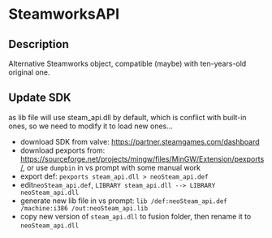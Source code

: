 # SteamworksAPI

## Description

Alternative Steamworks object, compatible (maybe) with ten-years-old original one.

## Update SDK

as lib file will use steam_api.dll by default, which is conflict with built-in ones, so we need to modify it to load new ones...

- download SDK from valve: <https://partner.steamgames.com/dashboard>
- download pexports from: <https://sourceforge.net/projects/mingw/files/MinGW/Extension/pexports/>, or use `dumpbin` in vs prompt with some manual work
- export def: `pexports steam_api.dll > neoSteam_api.def`
- edit`neoSteam_api.def`, `LIBRARY steam_api.dll --> LIBRARY neoSteam_api.dll`
- generate new lib file in vs prompt: `lib /def:neoSteam_api.def /machine:i386 /out:neoSteam_api.lib`
- copy new version of `steam_api.dll` to fusion folder, then rename it to `neoSteam_api.dll`

